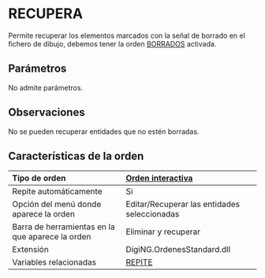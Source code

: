 # RECUPERA

Permite recuperar los elementos marcados con la señal de borrado en el fichero de dibujo, debemos tener la orden [BORRADOS](/digi3d-net/referencia/ventana-de-dibujo/variables/b/borrados.md) activada.

## Parámetros

No admite parámetros.

## Observaciones

No se pueden recuperar entidades que no estén borradas.

## Características de la orden

| Tipo de orden | [Orden interactiva](recupera.md) |
| :--- | :--- |
| Repite automáticamente | Si |
| Opción del menú donde aparece la orden | Editar/Recuperar las entidades seleccionadas |
| Barra de herramientas en la que aparece la orden | Eliminar y recuperar |
| Extensión | DigiNG.OrdenesStandard.dll |
| Variables relacionadas | [REPITE](/digi3d-net/referencia/ventana-de-dibujo/variables/r/repite.md) |

